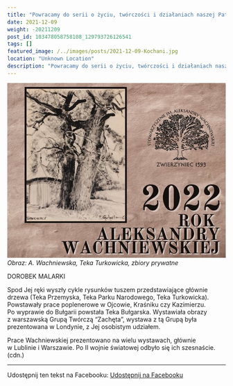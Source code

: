```yaml
---
title: "Powracamy do serii o życiu, twórczości i działaniach naszej Patronki - Aleksandry Wachniewskiej...."
date: 2021-12-09
weight: -20211209
post_id: 103478058758108_129793726126541
tags: []
featured_image: /../images/posts/2021-12-09-Kochani.jpg
location: "Unknown Location"
description: "Powracamy do serii o życiu, twórczości i działaniach naszej Patronki - Aleksandry Wachniewskiej...."
---
```


![Obraz: A. Wachniewska, Teka Turkowicka, zbiory prywatne](/images/posts/2021-12-09-Kochani.jpg)
*Obraz: A. Wachniewska, Teka Turkowicka, zbiory prywatne*



DOROBEK MALARKI

Spod Jej ręki wyszły cykle rysunków tuszem przedstawiające głównie drzewa (Teka Przemyska, Teka Parku Narodowego, Teka Turkowicka). Powstawały prace poplenerowe w Ojcowie, Kraśniku czy Kazimierzu. Po wyprawie do Bułgarii powstała Teka Bułgarska.
Wystawiała obrazy z warszawską Grupą Twórczą “Zachęta”, wystawa z tą Grupą była prezentowana w Londynie, z Jej osobistym udziałem.

Prace Wachniewskiej prezentowano na wielu wystawach, głównie w Lublinie i Warszawie. Po II wojnie światowej odbyło się ich szesnaście. (cdn.)


---

Udostępnij ten tekst na Facebooku:
[Udostępnij na Facebooku](https://www.facebook.com/sharer/sharer.php?u=https://stowarzyszeniewachniewskiej.pl/posts/Kochani)

<script type="application/ld+json">
{
  "@context": "https://schema.org",
  "@type": "BlogPosting",
  "headline": "DOROBEK MALARKI",
  "datePublished": "2021-12-09",
  "dateModified": "2021-12-09",
  "author": {
    "@type": "Organization",
    "name": "Stowarzyszenie Wachniewskiej"
  },
  "publisher": {
    "@type": "Organization",
    "name": "Stowarzyszenie im. Aleksandry Wachniewskiej",
    "logo": {
      "@type": "ImageObject",
      "url": "https://stowarzyszeniewachniewskiej.pl/images/logo/logo.svg"
    }
  },
  "mainEntityOfPage": {
    "@type": "WebPage",
    "@id": "https://stowarzyszeniewachniewskiej.pl/posts/Kochani"
  },
  "image": {
    "@type": "ImageObject",
    "url": "https://stowarzyszeniewachniewskiej.pl/images/posts/2021-12-09-Kochani.jpg"
  },
  "articleSection": "Dziedzictwo Kulturowe i Zabytki",
  "keywords": "",
  "wordCount": 123,
  "articleBody": "DOROBEK MALARKI \n\n     Spod Jej ręki wyszły cykle rysunków tuszem przedstawiające głównie drzewa (Teka Przemyska, Teka Parku Narodowego, Teka Turkowicka). Powstawały prace poplenerowe w Ojcowie, Kraśniku czy Kazimierzu. Po wyprawie do Bułgarii powstała Teka Bułgarska.\nWystawiała obrazy z warszawską Grupą Twórczą “Zachęta”, wystawa z tą Grupą była prezentowana w Londynie, z Jej osobistym udziałem. \n\nPrace Wachniewskiej prezentowano na wielu wystawach, głównie w Lublinie i Warszawie. Po II wojnie światowej odbyło się ich szesnaście. (cdn.)\n\nLink do petycji: \n\n[https://www.petycjeonline.com/apelujemy_o_podjcie_natychmiastowych_dziaa_renowacyjnych_domu_aleksandry_wachniewskiej](https://www.petycjeonline.com/apelujemy_o_podjcie_natychmiastowych_dziaa_renowacyjnych_domu_aleksandry_wachniewskiej)\n\nObraz: A. Wachniewska, Teka Turkowicka, zbiory prywatne.",
  "description": "Odkryj piękno Zwierzyńca i jego zabytki."
}
</script>
<script type="application/ld+json">
{
  "@context": "https://schema.org",
  "@type": "BreadcrumbList",
  "itemListElement": [
    {
      "@type": "ListItem",
      "position": 1,
      "name": "Home",
      "item": "https://stowarzyszeniewachniewskiej.pl"
    },
    {
      "@type": "ListItem",
      "position": 2,
      "name": "posts",
      "item": "https://stowarzyszeniewachniewskiej.pl/posts"
    },
    {
      "@type": "ListItem",
      "position": 3,
      "name": "Kochani!",
      "item": "https://stowarzyszeniewachniewskiej.pl/posts/Kochani"
    }
  ]
}
</script>
